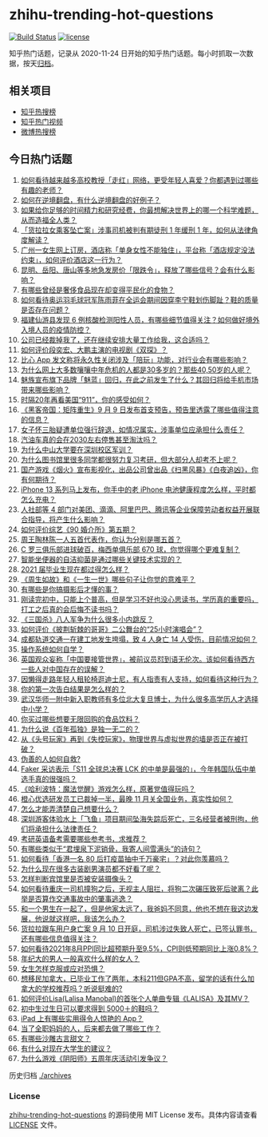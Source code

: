 # zhihu-trending-hot-questions

[![Build Status](https://github.com/justjavac/zhihu-trending-hot-questions/workflows/ci/badge.svg?branch=master)](https://github.com/justjavac/zhihu-trending-hot-questions/actions)
[![license](https://img.shields.io/github/license/justjavac/zhihu-trending-hot-questions)](https://github.com/justjavac/zhihu-trending-hot-questions/blob/master/LICENSE)

知乎热门话题，记录从 2020-11-24 日开始的知乎热门话题。每小时抓取一次数据，按天[归档](./archives)。

## 相关项目

- [知乎热搜榜](https://github.com/justjavac/zhihu-trending-top-search)
- [知乎热门视频](https://github.com/justjavac/zhihu-trending-hot-video)
- [微博热搜榜](https://github.com/justjavac/weibo-trending-hot-search)

## 今日热门话题

<!-- BEGIN -->
<!-- 最后更新时间 Sat Sep 11 2021 07:02:10 GMT+0800 (China Standard Time) -->

1. [如何看待越来越多高校教授「走红」网络，更受年轻人喜爱？你都遇到过哪些有趣的老师？](https://www.zhihu.com/question/485808612)
1. [如何在逆境翻盘，有什么逆境翻盘的好例子？](https://www.zhihu.com/question/21210517)
1. [如果给你足够的时间精力和研究经费，你最想解决世界上的哪一个科学难题，从而造福全人类？](https://www.zhihu.com/question/485476077)
1. [「货拉拉女乘客坠亡案」涉事司机被判有期徒刑 1 年缓刑 1
   年，如何从法律角度解读？](https://www.zhihu.com/question/486019001)
1. [广州一女生网上订房，酒店称「单身女性不能独住」，平台称「酒店规定没法约束」，如何评价酒店这一行为？](https://www.zhihu.com/question/485716876)
1. [昆明、岳阳、唐山等多地急发房价「限跌令」，释放了哪些信号？会有什么影响？](https://www.zhihu.com/question/485706720)
1. [有哪些曾经是奢侈食品现在却变得平民化的食物？](https://www.zhihu.com/question/466302067)
1. [如何看待奥运羽毛球冠军陈雨菲在全运会期间因穿李宁鞋划伤脚趾？鞋的质量是否存在问题？](https://www.zhihu.com/question/485972149)
1. [福建仙游县发现 6
   例核酸检测阳性人员，有哪些细节值得关注？如何做好境外入境人员的疫情防控？](https://www.zhihu.com/question/486034763)
1. [公司已经裁掉我了，还在继续安排大量工作给我，这合适吗？](https://www.zhihu.com/question/393018074)
1. [如何评价段奕宏、大鹏主演的电视剧《双探》？](https://www.zhihu.com/question/377726848)
1. [比心 App
   发文称将永久性关闭涉及「陪玩」功能，对行业会有哪些影响？](https://www.zhihu.com/question/486014081)
1. [为什么网上大多数嚷嚷中年危机的人都是30多岁的？那些40,50岁的人呢？](https://www.zhihu.com/question/485087511)
1. [魅族宣布旗下品牌「魅蓝」回归，在此之前发生了什么？其回归将给手机市场带来哪些影响？](https://www.zhihu.com/question/486019391)
1. [时隔20年再看美国“911”，你的感受如何？](https://www.zhihu.com/question/485809453)
1. [《黑客帝国：矩阵重生》9 月 9
   日发布首支预告，预告里透露了哪些值得注意的信息？](https://www.zhihu.com/question/485463054)
1. [女子怀三胎疑遭单位强行辞退，如情况属实，涉事单位应承担什么责任？](https://www.zhihu.com/question/485993578)
1. [汽油车真的会在2030左右停售甚至淘汰吗？](https://www.zhihu.com/question/478452945)
1. [为什么中山大学要在深圳校区军训？](https://www.zhihu.com/question/478937166)
1. [为什么图书馆里很多同学都很努力复习考研，但大部分人却考不上呢？](https://www.zhihu.com/question/430364218)
1. [国产游戏《烟火》宣布影视化，出品公司曾出品《扫黑风暴》《白夜追凶》，你有何期待？](https://www.zhihu.com/question/485938974)
1. [iPhone 13 系列马上发布，你手中的老 iPhone
   电池健康程度怎么样，平时都怎么充电？](https://www.zhihu.com/question/485938059)
1. [人社部等 4
   部门对美团、滴滴、阿里巴巴、腾讯等企业保障劳动者权益开展联合指导，将产生什么影响？](https://www.zhihu.com/question/485998297)
1. [如何评价综艺《90 婚介所》第五期？](https://www.zhihu.com/question/486011763)
1. [周王陶林陈一人五首代表作，你认为分别是哪五首？](https://www.zhihu.com/question/485644751)
1. [C 罗三俱乐部进球破百，梅西单俱乐部 670
   球，你觉得哪个更难复制？](https://www.zhihu.com/question/484634649)
1. [智能坐便器的自洁抑菌是通过哪些关键技术实现的？](https://www.zhihu.com/question/485341412)
1. [2021 届毕业生现在都过得怎么样？](https://www.zhihu.com/question/483461416)
1. [《周生如故》和《一生一世》哪些句子让你觉的意难平？](https://www.zhihu.com/question/484748983)
1. [有哪些是你搞摄影后才懂的事？](https://www.zhihu.com/question/462079009)
1. [刚读完初中，只能上个普高，但是学习不好也没心思读书，学历真的重要吗，打工之后真的会后悔不读书吗？](https://www.zhihu.com/question/476841665)
1. [《三国杀》八人军争为什么很多小内跳反？](https://www.zhihu.com/question/481244021)
1. [如何评价《披荆斩棘的哥哥》二公舞台的“25小时演唱会”？](https://www.zhihu.com/question/484412374)
1. [成都轨道交通一在建工地发生垮塌，致 4 人身亡 14
   人受伤，目前情况如何？](https://www.zhihu.com/question/486002806)
1. [操作系统如何自学？](https://www.zhihu.com/question/57257819)
1. [英国观众妄称「中国要接管世界」，被前议员怼到语无伦次。该如何看待西方一些人对中国存在的误解？](https://www.zhihu.com/question/485491295)
1. [因懒得走路年轻人租轮椅逛迪士尼，有人指责有人支持，如何看待这种行为？](https://www.zhihu.com/question/485765561)
1. [你的第一次告白结果是怎么样的？](https://www.zhihu.com/question/326651866)
1. [武汉华师一附中新入职教师有多位北大复旦博士，为什么很多高学历人才选择中小学？](https://www.zhihu.com/question/485676691)
1. [你买过哪些想要无限回购的食品饮料？](https://www.zhihu.com/question/434098741)
1. [为什么说《百年孤独》是独一无二的？](https://www.zhihu.com/question/443101525)
1. [从《头号玩家》再到《失控玩家》，物理世界与虚拟世界的墙是否正在被打破？](https://www.zhihu.com/question/485794927)
1. [伪善的人如何自救?](https://www.zhihu.com/question/485132463)
1. [Faker 采访表示「S11 全球总决赛 LCK
   的中单是最强的」，今年韩国队伍中单选手真的很强吗？](https://www.zhihu.com/question/485728028)
1. [《哈利波特：魔法觉醒》游戏怎么样，原著党值得玩吗？](https://www.zhihu.com/question/465705992)
1. [橙心优选研发员工已裁掉一半，最晚 11 月关全国业务，真实性如何？](https://www.zhihu.com/question/485707327)
1. [怎么才能弄清楚自己想要什么？](https://www.zhihu.com/question/20093001)
1. [深圳游客体验水上「飞鱼」项目期间坠海失踪后死亡，三名经营者被刑拘，他们将承担什么法律责任？](https://www.zhihu.com/question/485793828)
1. [考研英语备考需要哪些参考书，求推荐？](https://www.zhihu.com/question/485475850)
1. [有哪些类似于“君埋泉下泥销骨，我寄人间雪满头”的诗句？](https://www.zhihu.com/question/431442114)
1. [如何看待「香港一名 80 后打疫苗抽中千万豪宅」？对此你羡慕吗？](https://www.zhihu.com/question/485649037)
1. [为什么现在很多古装剧男演员都不好看了呢？](https://www.zhihu.com/question/485437396)
1. [怎样判断宾馆里是否被安装摄像头？](https://www.zhihu.com/question/24929266)
1. [如何看待重庆一司机撞狗之后，无视主人阻拦，将狗二次碾压致死后驶离？此举是否算作交通事故中的肇事逃逸？](https://www.zhihu.com/question/485687712)
1. [和一个男生在一起了，但是他家太远了，我爸妈不同意，他也不想在我这边发展，他说就这样吧，我该怎么办？](https://www.zhihu.com/question/485658002)
1. [货拉拉跟车用户身亡案 9 月 10
   日开庭，司机涉过失致人死亡，已签认罪书，还有哪些信息值得关注？](https://www.zhihu.com/question/485551477)
1. [如何看待2021年8月PPI同比超预期升至9.5%，CPI则低预期同比上涨0.8%？](https://www.zhihu.com/question/485713500)
1. [年纪大的男人一般喜欢什么样的女人？](https://www.zhihu.com/question/266312023)
1. [女生怎样克服或应对恐惧？](https://www.zhihu.com/question/46930544)
1. [想移民加拿大，已毕业工作了两年，本科211但GPA不高，留学的话有什么加拿大的学校推荐吗？听说挺难的?](https://www.zhihu.com/question/419596864)
1. [如何评价Lisa(Lalisa
   Manobal)的首张个人单曲专辑《LALISA》及其MV？](https://www.zhihu.com/question/478151095)
1. [初中生过生日可以要求得到 5000＋的鞋吗？](https://www.zhihu.com/question/480365205)
1. [iPad 上有哪些实用得令人惊艳的 App？](https://www.zhihu.com/question/22678622)
1. [当了全职妈妈的人，后来都去做了哪些工作？](https://www.zhihu.com/question/389854700)
1. [有哪些沙雕古言甜文？](https://www.zhihu.com/question/424758080)
1. [有什么对现在大学生的建议？](https://www.zhihu.com/question/306275416)
1. [为什么游戏《阴阳师》五周年庆活动引发争议？](https://www.zhihu.com/question/485502492)

<!-- END -->

历史归档 [./archives](./archives)

### License

[zhihu-trending-hot-questions](https://github.com/justjavac/zhihu-trending-hot-questions)
的源码使用 MIT License 发布。具体内容请查看 [LICENSE](./LICENSE) 文件。
